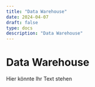 ```yaml
---
title: "Data Warehouse"
date: 2024-04-07
draft: false
type: docs
description: "Data Warehouse"
---
```


# Data Warehouse

Hier könnte Ihr Text stehen